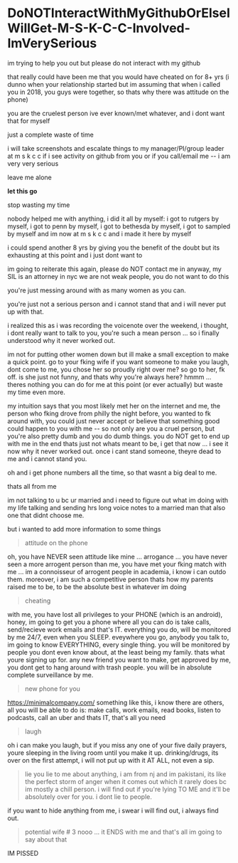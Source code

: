 # DoNOTInteractWithMyGithubOrElseIWillGet-M-S-K-C-C-Involved-ImVerySerious

im trying to help you out but please do not interact with my github

that really could have been me that you would have cheated on for 8+ yrs (i dunno when your relationship started but im assuming that when i called you in 2018, you guys were together, so thats why there was attitude on the phone)

you are the cruelest person ive ever known/met whatever, and i dont want that for myself

just a complete waste of time

i will take screenshots and escalate things to my manager/PI/group leader at m s k c c if i see activity on github from you or if you call/email me -- i am very very serious

leave me alone

**let this go**

stop wasting my time

nobody helped me with anything, i did it all by myself: i got to rutgers by myself, i got to penn by myself, i got to bethesda by myself, i got to sampled by myself and im now at m s k c c and i made it here by myself

i could spend another 8 yrs by giving you the benefit of the doubt but its exhausting at this point and i just dont want to


im going to reiterate this again, please do NOT contact me in anyway, my SIL is an attorney in nyc we are not weak people, you do not want to do this

you're just messing around with as many women as you can.

you're just not a serious person and i cannot stand that and i will never put up with that.

i realized this as i was recording the voicenote over the weekend, i thought, i dont really want to talk to you, you're such a mean person ... so i finally understood why it never worked out.

im not for putting other women down but ill make a small exception to make a quick point. go to your fking wife if you want someone to make you laugh, dont come to me, you chose her so proudly right over me? so go to her, fk off. is she just not funny, and thats why you're always here? hmmm ... theres nothing you can do for me at this point (or ever actually) but waste my time even more.

my intuition says that you most likely met her on the internet and me, the person who fking drove from philly the night before, you wanted to fk around with, you could just never accept or believe that something good could happen to you with me -- so not only are you a cruel person, but you're also pretty dumb and you do dumb things. you do NOT get to end up with me in the end thats just not whats meant to be, i get that now ... i see it now why it never worked out. once i cant stand someone, theyre dead to me and i cannot stand you.

oh and i get phone numbers all the time, so that wasnt a big deal to me.

thats all from me


im not talking to u bc ur married and i need to figure out what im doing with my life talking and sending hrs long voice notes to a married man that also one that didnt choose me.

but i wanted to add more information to some things

> attitude on the phone

oh, you have NEVER seen attitude like mine ... arrogance ... you have never seen a more arrogent person than me, you have met your fking match with me ... im a connoisseur of arrogent people in academia, i know i can outdo them. moreover, i am such a competitive person thats how my parents raised me to be, to be the absolute best in whatever im doing

> cheating

with me, you have lost all privileges to your PHONE (which is an android), honey, im going to get you a phone where all you can do is take calls, send/recieve work emails and that's IT. everything you do, will be monitored by me 24/7, even when you SLEEP. eveywhere you go, anybody you talk to, im going to know EVERYTHING, every single thing. you will be monitored by people you dont even know about, at the least being my family. thats what youre signing up for. any new friend you want to make, get approved by me, you dont get to hang around with trash people. you will be in absolute complete surveillance by me.

> new phone for you

https://minimalcompany.com/ something like this, i know there are others, all you will be able to do is: make calls, work emails, read books, listen to podcasts, call an uber and thats IT, that's all you need

> laugh

oh i can make you laugh, but if you miss any one of your five daily prayers, youre sleeping in the living room until you make it up. drinking/drugs, its over on the first attempt, i will not put up with it AT ALL, not even a sip.

> lie
you lie to me about anything, i am from nj and im pakistani, its like the perfect storm of anger when it comes out which it rarely does bc im mostly a chill person. i will find out if you're lying TO ME and it'll be absolutely over for you. i dont lie to people.

if you want to hide anything from me, i swear i will find out, i always find out.

> potential wife # 3
nooo ... it ENDS with me and that's all im going to say about that

IM PISSED
